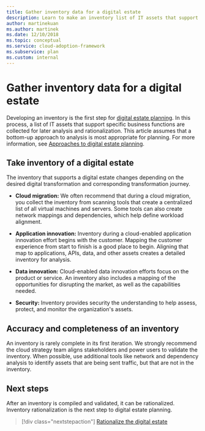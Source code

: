 ```yaml
---
title: Gather inventory data for a digital estate
description: Learn to make an inventory list of IT assets that support specific business functions, for later analysis and rationalization.
author: martinekuan
ms.author: martinek
ms.date: 12/10/2018
ms.topic: conceptual
ms.service: cloud-adoption-framework
ms.subservice: plan
ms.custom: internal
---
```


# Gather inventory data for a digital estate

Developing an inventory is the first step for [digital estate planning](./index.md). In this process, a list of IT assets that support specific business functions are collected for later analysis and rationalization. This article assumes that a bottom-up approach to analysis is most appropriate for planning. For more information, see [Approaches to digital estate planning](./approach.md).

## Take inventory of a digital estate

The inventory that supports a digital estate changes depending on the desired digital transformation and corresponding transformation journey.

- **Cloud migration:** We often recommend that during a cloud migration, you collect the inventory from scanning tools that create a centralized list of all virtual machines and servers. Some tools can also create network mappings and dependencies, which help define workload alignment.

- **Application innovation:** Inventory during a cloud-enabled application innovation effort begins with the customer. Mapping the customer experience from start to finish is a good place to begin. Aligning that map to applications, APIs, data, and other assets creates a detailed inventory for analysis.

- **Data innovation:** Cloud-enabled data innovation efforts focus on the product or service. An inventory also includes a mapping of the opportunities for disrupting the market, as well as the capabilities needed.

- **Security:** Inventory provides security the understanding to help assess, protect, and monitor the organization's assets.

## Accuracy and completeness of an inventory

An inventory is rarely complete in its first iteration. We strongly recommend the cloud strategy team aligns stakeholders and power users to validate the inventory. When possible, use additional tools like network and dependency analysis to identify assets that are being sent traffic, but that are not in the inventory.

## Next steps

After an inventory is compiled and validated, it can be rationalized. Inventory rationalization is the next step to digital estate planning.

> [!div class="nextstepaction"]
> [Rationalize the digital estate](./rationalize.md)
